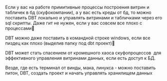 

Если у вас на работе примитивные процессы построения витрин и табличек в бд (скуфокомпании), а у вас есть креды от бд, то можно поставить DBT локально и управлять витринами и табличками через его sql скрипты. Даже гит не нужен, если у вас совсем все плохо с процессами🧠

  
DBT можно даже поставить в командной строке windows, если все пиздец как плохо (выделив папку под dbt проект)🧠


DBT может стать спасением от кромешного хаоса скуфопроцессов  для эффективного управления витринами данных, если есть доступ к БД.

Везде, где есть терминал от винды, мака, линукса - можно поставить питон, DBT, создать проект и начать управлять хранилищем данных
